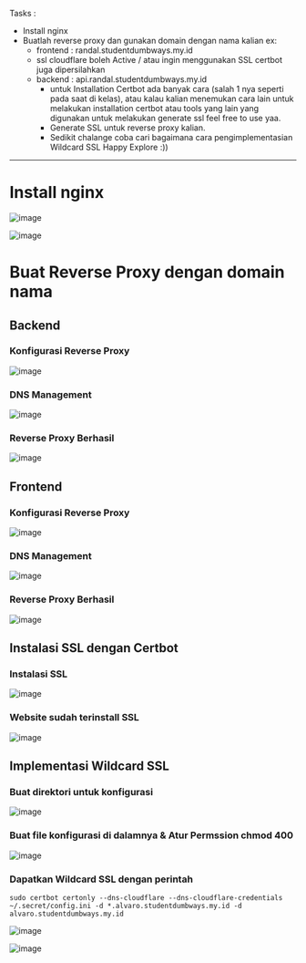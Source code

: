 
Tasks :

- Install nginx
- Buatlah reverse proxy dan gunakan domain dengan nama kalian ex:
  - frontend : randal.studentdumbways.my.id
  - ssl cloudflare boleh Active / atau ingin menggunakan SSL certbot juga dipersilahkan
  - backend : api.randal.studentdumbways.my.id
    - untuk Installation Certbot ada banyak cara (salah 1 nya seperti pada saat di kelas), atau kalau kalian menemukan cara lain untuk melakukan installation certbot atau tools yang lain yang digunakan untuk melakukan             generate ssl feel free to use yaa.
    - Generate SSL untuk reverse proxy kalian.
    - Sedikit chalange coba cari bagaimana cara pengimplementasian Wildcard SSL
Happy Explore :))

---

# Install nginx

![image](https://github.com/user-attachments/assets/6d67f999-9399-400a-be83-0cd26a657c37)

![image](https://github.com/user-attachments/assets/3ea6978c-e9f1-4efe-8d0b-64a7a57b9977)

# Buat Reverse Proxy dengan domain nama 

## Backend

### Konfigurasi Reverse Proxy
![image](https://github.com/user-attachments/assets/afeccdce-22ea-46b8-8869-d8a3dac9bfd0)

### DNS Management 
![image](https://github.com/user-attachments/assets/80b45694-c373-46ca-bd7e-32ac794d66ec)

### Reverse Proxy Berhasil
![image](https://github.com/user-attachments/assets/6dbd24dd-22ac-4178-92b1-8fbdc8157f00)

## Frontend

### Konfigurasi Reverse Proxy
![image](https://github.com/user-attachments/assets/07c078cc-532f-4d43-9cb7-faf5f8975168)

### DNS Management 
![image](https://github.com/user-attachments/assets/3afee2a0-5681-4872-b18a-a85ce33c30be)

### Reverse Proxy Berhasil
![image](https://github.com/user-attachments/assets/0c007fdd-40e3-48d1-b920-1806f4cf154e)

## Instalasi SSL dengan Certbot

### Instalasi SSL
![image](https://github.com/user-attachments/assets/4091a9d5-439f-4f6e-8e5a-ba89897283f3)

### Website sudah terinstall SSL

![image](https://github.com/user-attachments/assets/c015d72a-ad1d-4cdb-b948-f977ef03179e)

## Implementasi Wildcard SSL

### Buat direktori untuk konfigurasi

![image](https://github.com/user-attachments/assets/8ce88859-db64-4044-97cb-7feaef18e2bf)

### Buat file konfigurasi di dalamnya & Atur Permssion chmod 400

![image](https://github.com/user-attachments/assets/89ba9dc9-7e78-438b-9ccb-d2944cdd6022)

### Dapatkan Wildcard SSL dengan perintah

`sudo certbot certonly --dns-cloudflare --dns-cloudflare-credentials ~/.secret/config.ini -d *.alvaro.studentdumbways.my.id -d alvaro.studentdumbways.my.id`

![image](https://github.com/user-attachments/assets/9f7ba8bd-5212-4072-8a84-eeea7618f732)

![image](https://github.com/user-attachments/assets/39256847-c103-41dd-a643-e8cc830c1dd9)






